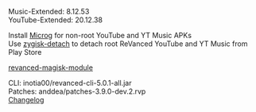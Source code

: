 Music-Extended: 8.12.53  
YouTube-Extended: 20.12.38  

Install [Microg](https://github.com/ReVanced/GmsCore/releases) for non-root YouTube and YT Music APKs  
Use [zygisk-detach](https://github.com/j-hc/zygisk-detach) to detach root ReVanced YouTube and YT Music from Play Store  

[revanced-magisk-module](https://github.com/j-hc/revanced-magisk-module)
  
CLI: inotia00/revanced-cli-5.0.1-all.jar  
Patches: anddea/patches-3.9.0-dev.2.rvp  
[Changelog](https://github.com/anddea/revanced-patches/releases/tag/v3.9.0-dev.2)  
